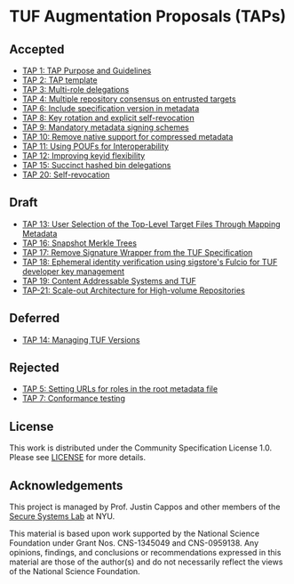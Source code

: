 # TUF Augmentation Proposals (TAPs)

## Accepted

* [TAP 1: TAP Purpose and Guidelines](tap1.md)
* [TAP 2: TAP template](tap2.md)
* [TAP 3: Multi-role delegations](tap3.md)
* [TAP 4: Multiple repository consensus on entrusted targets](tap4.md)
* [TAP 6: Include specification version in metadata](tap6.md)
* [TAP 8: Key rotation and explicit self-revocation](tap8.md)
* [TAP 9: Mandatory metadata signing schemes](tap9.md)
* [TAP 10: Remove native support for compressed metadata](tap10.md)
* [TAP 11: Using POUFs for Interoperability](tap11.md)
* [TAP 12: Improving keyid flexibility](tap12.md)
* [TAP 15: Succinct hashed bin delegations](tap15.md)
* [TAP 20: Self-revocation](tap20.md)

## Draft

* [TAP 13: User Selection of the Top-Level Target Files Through Mapping Metadata](tap13.md)
* [TAP 16: Snapshot Merkle Trees](tap16.md)
* [TAP 17: Remove Signature Wrapper from the TUF Specification](tap17.md)
* [TAP 18: Ephemeral identity verification using sigstore's Fulcio for TUF developer key management](tap18.md)
* [TAP 19: Content Addressable Systems and TUF](tap19.md)
* [TAP-21: Scale-out Architecture for High-volume Repositories](tap21.md)

## Deferred

* [TAP 14: Managing TUF Versions](tap14.md)

## Rejected

* [TAP 5: Setting URLs for roles in the root metadata file](tap5.md)
* [TAP 7: Conformance testing](tap7.md)


## License

This work is distributed under the Community Specification License 1.0.
Please see [LICENSE](LICENSE) for more details.


## Acknowledgements

This project is managed by Prof. Justin Cappos and other members of the [Secure
Systems Lab](https://ssl.engineering.nyu.edu/) at NYU.

This material is based upon work supported by the National Science Foundation
under Grant Nos. CNS-1345049 and CNS-0959138. Any opinions, findings, and
conclusions or recommendations expressed in this material are those of the
author(s) and do not necessarily reflect the views of the National Science
Foundation.
